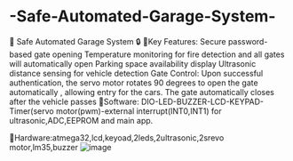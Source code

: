 # -Safe-Automated-Garage-System-
🚗 Safe Automated Garage System 🔒
🔹Key Features:
 Secure password-based gate opening 
 Temperature monitoring for fire detection and all gates will automatically  open
 Parking space availability display
 Ultrasonic distance sensing for vehicle detection
 Gate Control: Upon successful authentication, the servo motor rotates 90 degrees to open the gate automatically , allowing entry for the cars. The gate automatically closes after the vehicle passes 
🔹Software: 
 DIO-LED-BUZZER-LCD-KEYPAD-Timer(servo motor(pwm)-external interrupt(INT0,INT1) for ultrasonic,ADC,EEPROM and main app.

🔹Hardware:atmega32,lcd,keyoad,2leds,2ultrasonic,2srevo motor,lm35,buzzer
![image](https://github.com/MariamAshraff/-Safe-Automated-Garage-System-/assets/118696706/a6832d4e-f026-4f30-b2d6-a232f6505296)
